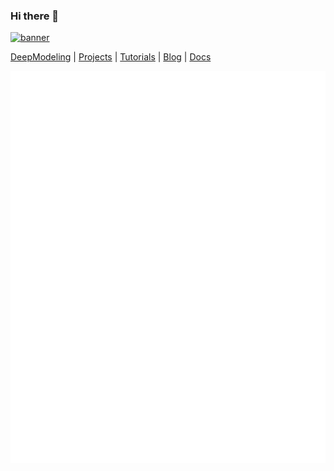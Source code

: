 ### Hi there 👋
[![banner](https://dp-public.oss-cn-beijing.aliyuncs.com/community/Deepmodeling%20banner%201500x500.png)](https://github.com/deepmodeling/community)

[DeepModeling](https://deepmodeling.com/) | [Projects](https://deepmodeling.com/projects/00) | [Tutorials](https://tutorials.deepmodeling.com) | [Blog](https://deepmodeling.com/blog) | [Docs](https://docs.deepmodeling.com/)

[![Metrics](https://github.com/deepmodeling/.github/raw/main/github-metrics.svg)](https://github.com/deepmodeling/community)
<!--
**randbatch-md/randbatch-md** is a ✨ _special_ ✨ repository because its `README.md` (this file) appears on your GitHub profile.

Here are some ideas to get you started:

- 🔭 I’m currently working on ...
- 🌱 I’m currently learning ...
- 👯 I’m looking to collaborate on ...
- 🤔 I’m looking for help with ...
- 💬 Ask me about ...
- 📫 How to reach me: ...
- 😄 Pronouns: ...
- ⚡ Fun fact: ...
-->
